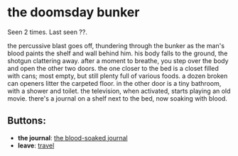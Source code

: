 # the doomsday bunker

Seen 2 times. Last seen ??.

the percussive blast goes off, thundering through the bunker as the man's blood paints the shelf and wall behind him. his body falls to the ground, the shotgun clattering away. after a moment to breathe, you step over the body and open the other two doors. the one closer to the bed is a closet filled with cans; most empty, but still plenty full of various foods. a dozen broken can openers litter the carpeted floor. in the other door is a tiny bathroom, with a shower and toilet. the television, when activated, starts playing an old movie. there's a journal on a shelf next to the bed, now soaking with blood.

## Buttons:

- **the journal**: [the blood-soaked journal](the-blood-soaked-journal-Ne415o3.md)
- **leave**: [travel](travel-travel.md)